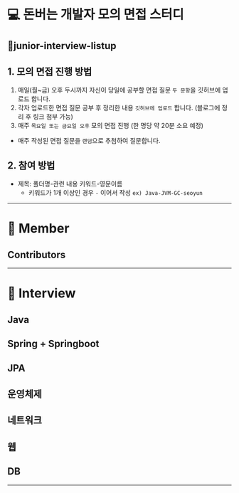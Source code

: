 # 💻 돈버는 개발자 모의 면접 스터디 
## 🐥junior-interview-listup

## 1. 모의 면접 진행 방법
1) 매일(월~금) 오후 두시까지 자신이 당일에 공부할 면접 질문 `두 문항`을 깃허브에 업로드 합니다.
2) 각자 업로드한 면접 질문 공부 후 정리한 내용 `깃허브에 업로드` 합니다. (블로그에 정리 후 링크 첨부 가능)
3) 매주 `목요일 또는 금요일 오후` 모의 면접 진행 (한 명당 약 20분 소요 예정)
  - 매주 작성된 면접 질문을 `랜덤`으로 추첨하여 질문합니다.

## 2. 참여 방법
- 제목: 폴더명-관련 내용 키워드-영문이름 <br>
  - 키워드가 1개 이상인 경우 `-` 이어서 작성
`ex) Java-JVM-GC-seoyun` 

---
# 📌 Member 

## Contributors

<!-- ALL-CONTRIBUTORS-LIST:START - Do not remove or modify this section -->
<!-- prettier-ignore-start -->
<!-- markdownlint-disable -->

<!-- markdownlint-restore -->
<!-- prettier-ignore-end -->

<!-- ALL-CONTRIBUTORS-LIST:END -->

---

# 📌 Interview

## Java 

## Spring + Springboot

## JPA

## 운영체제

## 네트워크

## 웹

## DB

---

